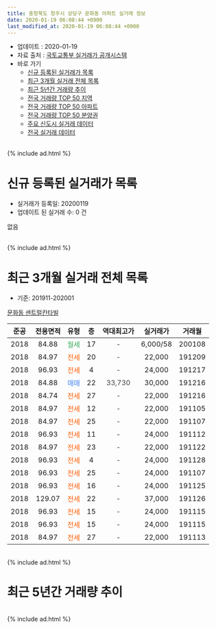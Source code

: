 ```yaml
---
title: 충청북도 청주시 상당구 문화동 아파트 실거래 정보
date: 2020-01-19 06:08:44 +0900
last_modified_at: 2020-01-19 06:08:44 +0900
---
```


* 업데이트 : 2020-01-19
* 자료 출처 : [국토교통부 실거래가 공개시스템](http://rt.molit.go.kr)
* 바로 가기
    * [신규 등록된 실거래가 목록](#신규-등록된-실거래가-목록)
    * [최근 3개월 실거래 전체 목록](#최근-3개월-실거래-전체-목록)
    * [최근 5년간 거래량 추이](#최근-5년간-거래량-추이)
    * [전국 거래량 TOP 50 지역](https://apt-info.github.io/apt-trade-info/최근-3개월-전국에서-가장-거래가-많이-발생한-지역)
    * [전국 거래량 TOP 50 아파트](https://apt-info.github.io/apt-trade-info/최근-3개월-전국에서-가장-거래가-많이-발생한-아파트)
    * [전국 거래량 TOP 50 분양권](https://apt-info.github.io/apt-trade-info/최근-3개월-전국에서-가장-거래가-많이-발생한-분양권)
    * [주요 신도시 실거래 데이터](https://apt-info.github.io/apt-trade-info/주요-신도시)
    * [전국 실거래 데이터](https://apt-info.github.io/apt-trade-info/전국)
<br>
{% include ad.html %}
<br>

# 신규 등록된 실거래가 목록
* 실거래가 등록일: 20200119
* 업데이트 된 실거래 수: 0 건

없음

<br>
{% include ad.html %}
<br>

# 최근 3개월 실거래 전체 목록
* 기준: 201911-202001


[문화동 센트럴칸타빌](https://search.naver.com/search.naver?query=%EC%B6%A9%EC%B2%AD%EB%B6%81%EB%8F%84+%EC%B2%AD%EC%A3%BC%EC%8B%9C+%EC%83%81%EB%8B%B9%EA%B5%AC+%EB%AC%B8%ED%99%94%EB%8F%99+%EB%AC%B8%ED%99%94%EB%8F%99+%EC%84%BC%ED%8A%B8%EB%9F%B4%EC%B9%B8%ED%83%80%EB%B9%8C)

|준공|전용면적|유형|층|역대최고가|실거래가|거래월|
|:---:|:---:|:---:|:---:|:---:|:---:|:---:|
|2018|84.88|<span style="color:#34a853">월세</span>|17|<span style="color:#444444">-</span>|6,000/58|200108|
|2018|84.97|<span style="color:#ff5a00">전세</span>|20|<span style="color:#444444">-</span>|22,000|191209|
|2018|96.93|<span style="color:#ff5a00">전세</span>|4|<span style="color:#444444">-</span>|24,000|191217|
|2018|84.88|<span style="color:#4285f3">매매</span>|22|<span style="color:#444444">33,730</span>|30,000|191216|
|2018|84.74|<span style="color:#ff5a00">전세</span>|27|<span style="color:#444444">-</span>|22,000|191216|
|2018|84.97|<span style="color:#ff5a00">전세</span>|12|<span style="color:#444444">-</span>|22,000|191105|
|2018|84.97|<span style="color:#ff5a00">전세</span>|25|<span style="color:#444444">-</span>|22,000|191107|
|2018|96.93|<span style="color:#ff5a00">전세</span>|11|<span style="color:#444444">-</span>|24,000|191112|
|2018|84.97|<span style="color:#ff5a00">전세</span>|23|<span style="color:#444444">-</span>|22,000|191122|
|2018|96.93|<span style="color:#ff5a00">전세</span>|4|<span style="color:#444444">-</span>|24,000|191128|
|2018|96.93|<span style="color:#ff5a00">전세</span>|25|<span style="color:#444444">-</span>|24,000|191107|
|2018|96.93|<span style="color:#ff5a00">전세</span>|16|<span style="color:#444444">-</span>|24,000|191125|
|2018|129.07|<span style="color:#ff5a00">전세</span>|22|<span style="color:#444444">-</span>|37,000|191126|
|2018|96.93|<span style="color:#ff5a00">전세</span>|15|<span style="color:#444444">-</span>|24,000|191115|
|2018|96.93|<span style="color:#ff5a00">전세</span>|15|<span style="color:#444444">-</span>|24,000|191115|
|2018|84.97|<span style="color:#ff5a00">전세</span>|27|<span style="color:#444444">-</span>|22,000|191113|


<br>
{% include ad.html %}
<br>

# 최근 5년간 거래량 추이


<div style="width:100%;">
    <canvas id="deal_progress" height="200"></canvas>
</div>

<script>
new Chart(document.getElementById("deal_progress"), {
    type: 'line',
    data: {
        labels: ['201501','201502','201503','201504','201505','201506','201507','201508','201509','201510','201511','201512','201601','201602','201603','201604','201605','201606','201607','201608','201609','201610','201611','201612','201701','201702','201703','201704','201705','201706','201707','201708','201709','201710','201711','201712','201801','201802','201803','201804','201805','201806','201807','201808','201809','201810','201811','201812','201901','201902','201903','201904','201905','201906','201907','201908','201909','201910','201911','201912','202001'],
        datasets: [{
            label: '매매',
            pointRadius: 1,
            data: [0, 0, 0, 0, 0, 0, 0, 0, 0, 0, 0, 0, 0, 0, 0, 0, 0, 0, 0, 0, 0, 0, 0, 0, 0, 0, 0, 0, 0, 0, 0, 0, 0, 0, 0, 0, 1, 5, 2, 0, 4, 1, 1, 0, 1, 0, 7, 4, 4, 4, 3, 1, 2, 1, 1, 0, 0, 0, 0, 1, 0],
            borderColor: "rgba(255, 201, 14, 1)",
            backgroundColor: "rgba(255, 201, 14, 0.5)",
            fill: false,
            lineTension: 0
        },{
            label: '전월세',
            pointRadius: 1,
            data: [0, 0, 0, 0, 0, 0, 0, 0, 0, 0, 0, 0, 0, 0, 0, 0, 0, 0, 0, 0, 0, 0, 0, 0, 0, 0, 0, 0, 0, 0, 0, 0, 0, 0, 0, 0, 0, 0, 0, 0, 0, 0, 0, 0, 0, 0, 0, 5, 13, 11, 18, 10, 4, 8, 3, 4, 12, 10, 11, 3, 1],
            borderColor: "rgba(0, 141, 185, 1)",
            backgroundColor: "rgba(0, 141, 185, 0.5)",
            fill: false,
            lineTension: 0
        }
        ]
    },
    options: {
        responsive: true,
        title: {
            display: false
        },
        tooltips: {
            mode: 'index',
            intersect: false
        },
        hover: {
            mode: 'nearest',
            intersect: true
        },
        scales: {
            xAxes: [{
                display: true,
                scaleLabel: {
                    display: true,
                    labelString: '년/월'
                }
            }],
            yAxes: [{
                display: true,
                ticks: {
                    suggestedMin: 0,
                },
                scaleLabel: {
                    display: true,
                    labelString: '실거래 수'
                }
            }]
        }
    }
});

</script>


<br>
{% include ad.html %}
<br>

